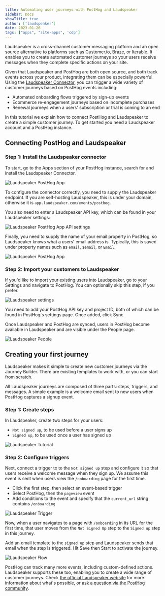 ```yaml
---
title: Automating user journeys with PostHog and Laudspeaker
sidebar: Docs
showTitle: true
author: ['laudspeaker']
date: 2023-01-26
tags: ["apps", "site-apps", 'cdp']
---
```


Laudspeaker is a cross-channel customer messaging platform and an open source alternative to platforms such as Customer.io, Braze, or Iterable. It enables you to create automated customer journeys so your users receive messages when they complete specific actions on your site. 

Given that Laudspeaker and PostHog are both open source, and both track events across your product, integrating them can be especially powerful. Using the [Laudspeaker Connector](/apps/laudspeaker-connector), you can trigger a wide variety of customer journeys based on PostHog events including:

- Automated onboarding flows triggered by sign-up events
- Ecommerce re-engagement journeys based on incomplete purchases
- Renewal journeys when a users' subscription or trial is coming to an end

In this tutorial we explain how to connect PostHog and Laudspeaker to create a simple customer journey. To get started you need a Laudspeaker account and a PostHog instance.

## Connecting PostHog and Laudspeaker

### Step 1: Install the Laudspeaker connector

To start, go to the Apps section of your PostHog instance, search for and install the Laudspeaker Connector. 

![Laudspeaker PostHog App](../images/tutorials/laudspeaker/laudspeakerinposthog.png)

To configure the connector correctly, you need to supply the Laudspeaker endpoint. If you are self-hosting Laudspeaker, this is under your domain, otherwise it is `app.laudspeaker.com/events/posthog`.

You also need to enter a Laudspeaker API key, which can be found in your Laudspeaker settings:

![Laudspeaker PostHog App API settings](../images/tutorials/laudspeaker/laudspeaker_settings_api.png)

Finally, you need to supply the name of your email property in PostHog, so Laudspeaker knows what a users' email address is. Typically, this is saved under property names such as `email`, `$email`, or `Email`. 

![Laudspeaker PostHog App](../images/tutorials/laudspeaker/phappinfo.png)

### Step 2: Import your customers to Laudspeaker

If you'd like to import your existing users into Laudspeaker, go to your Settings and navigate to PostHog. You can optionally skip this step, if you prefer.

![Laudspeaker settings](../images/tutorials/laudspeaker/settingsph.png)

You need to add your PostHog API key and project ID, both of which can be found in PostHog's settings page. Once added, click Sync.

Once Laudspeaker and PostHog are synced, users in PostHog become available in Laudspeaker and are visible under the People page. 

![Laudspeaker People](../images/tutorials/laudspeaker/peoplepage.png)

## Creating your first journey

Laudspeaker makes it simple to create new customer journeys via the Journey Builder. There are existing templates to work with, or you can start from scratch. 

All Laudspeaker journeys are composed of three parts: steps, triggers, and messages. A simple example is a welcome email sent to new users when PostHog captures a signup event.

### Step 1: Create steps

In Laudspeaker, create two steps for your users:

- `Not signed up`, to be used before a user signs up
- `Signed up`, to be used once a user has signed up

![Laudspeaker Tutorial](../images/tutorials/laudspeaker/twosteps.png)

### Step 2: Configure triggers

Next, connect a trigger to to the `Not signed up` step and configure it so that users receive a welcome message when they sign up. We assume this event is sent when users view the `/onboarding` page for the first time.

- Click the first step, then select an event-based trigger
- Select PostHog, then the `pageview` event
- Add conditions to the event and specify that the `current_url` string contains `/onboarding`

![Laudspeaker Trigger](../images/tutorials/laudspeaker/onboardingtrigger.png)

Now, when a user navigates to a page with `/onboarding` in its URL for the first time, that user moves from the `Not Signed Up` step to the `Signed up` step in this journey. 

Add an email template to the `signed up` step and Laudspeaker sends that email when the step is triggered. Hit Save then Start to activate the journey. 

![Laudspeaker Flow](../images/tutorials/laudspeaker/triggerfromtwosteps.png)

PostHog can track many more events, including custom-defined actions. Laudspeaker supports these too, enabling you to create a wide range of customer journeys. Check [the official Laudspeaker website](https://laudspeaker.com/) for more information about what's possible, or [ask a question via the PostHog community](/questions).
